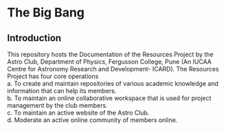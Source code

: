 # The Big Bang

## Introduction
This repository hosts the Documentation of the Resources Project by the Astro Club, Department of Physics, Fergusson College, Pune (An IUCAA Centre for Astronomy Research and Development- ICARD).
The Resources Project has four core operations <br>
  a. To create and maintain repositories of various academic knowledge and information that can help its members. <br>
  b. To maintain an online collaborative workspace that is used for project management by the club members. <br>
  c. To maintain an active website of the Astro Club. <br>
  d. Moderate an active online community of members online. <br>

  


